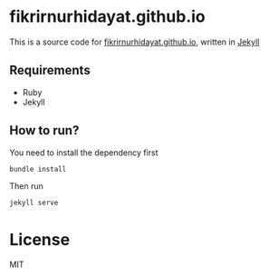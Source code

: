 # fikrirnurhidayat.github.io

This is a source code for <a href="https://fikrirnurhidayat.github.io" target="_blank">fikrirnurhidayat.github.io</a>,
written in <a href="https://jekyllrb.com/" target="_blank">Jekyll</a>

## Requirements

- Ruby
- Jekyll

## How to run?

You need to install the dependency first

```bash
bundle install
```

Then run

```bash
jekyll serve
```

# License

MIT
